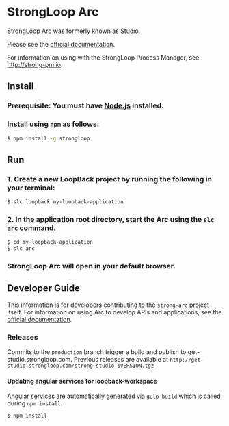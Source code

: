 # StrongLoop Arc

StrongLoop Arc was formerly known as Studio.

Please see the [official documentation](http://docs.strongloop.com/display/ARC).

For information on using with the StrongLoop Process Manager, see
http://strong-pm.io.

## Install

### Prerequisite: You must have [Node.js](http://nodejs.org) installed.

### Install using `npm` as follows:

```sh
$ npm install -g strongloop
```

## Run

### 1. Create a new LoopBack project by running the following in your terminal:

```sh
$ slc loopback my-loopback-application
```

### 2. In the application root directory, start the Arc using the `slc arc` command.

```sh
$ cd my-loopback-application
$ slc arc
```

### StrongLoop Arc will open in your default browser.

## Developer Guide

This information is for developers contributing to the `strong-arc` project itself.
For information on using Arc to develop APIs and applications, see the [official documentation](http://docs.strongloop.com/display/ARC).

### Releases

Commits to the `production` branch trigger a build and publish to get-studio.strongloop.com.
Previous releases are available at `http://get-studio.strongloop.com/strong-studio-$VERSION.tgz`

#### Updating angular services for loopback-workspace

Angular services are automatically generated via `gulp build` which is called during `npm install`.

```
$ npm install
```
